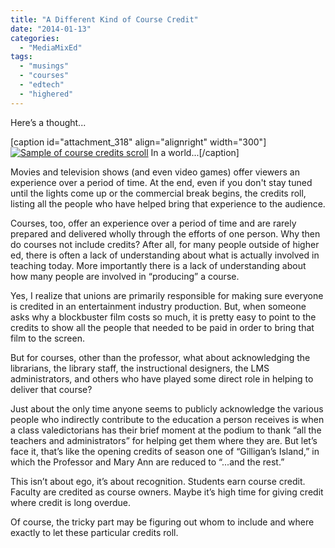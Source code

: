 ```yaml
---
title: "A Different Kind of Course Credit"
date: "2014-01-13"
categories: 
  - "MediaMixEd"
tags: 
  - "musings"
  - "courses"
  - "edtech"
  - "highered"
---
```


Here’s a thought...

\[caption id="attachment\_318" align="alignright" width="300"\][![Sample of course credits scroll](http://mediamixed.files.wordpress.com/2014/01/roll-credits.png?w=300 "Hypothetical course credits scroll")](http://mediamixed.files.wordpress.com/2014/01/roll-credits.png) In a world...\[/caption\]

Movies and television shows (and even video games) offer viewers an experience over a period of time. At the end, even if you don't stay tuned until the lights come up or the commercial break begins, the credits roll, listing all the people who have helped bring that experience to the audience.

Courses, too, offer an experience over a period of time and are rarely prepared and delivered wholly through the efforts of one person. Why then do courses not include credits? After all, for many people outside of higher ed, there is often a lack of understanding about what is actually involved in teaching today. More importantly there is a lack of understanding about how many people are involved in “producing” a course.

Yes, I realize that unions are primarily responsible for making sure everyone is credited in an entertainment industry production. But, when someone asks why a blockbuster film costs so much, it is pretty easy to point to the credits to show all the people that needed to be paid in order to bring that film to the screen.

But for courses, other than the professor, what about acknowledging the librarians, the library staff, the instructional designers, the LMS administrators, and others who have played some direct role in helping to deliver that course?

Just about the only time anyone seems to publicly acknowledge the various people who indirectly contribute to the education a person receives is when a class valedictorians has their brief moment at the podium to thank “all the teachers and administrators” for helping get them where they are. But let’s face it, that’s like the opening credits of season one of “Gilligan’s Island,” in which the Professor and Mary Ann are reduced to “...and the rest.”

This isn’t about ego, it’s about recognition. Students earn course credit. Faculty are credited as course owners. Maybe it’s high time for giving credit where credit is long overdue.

Of course, the tricky part may be figuring out whom to include and where exactly to let these particular credits roll.
